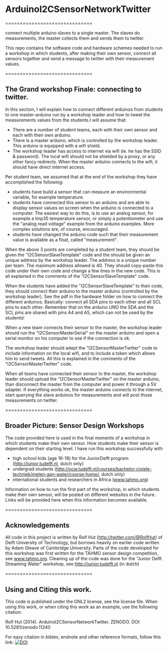 # ArduinoI2CSensorNetworkTwitter
==============================

connect multiple arduino slaves to a single master. The slaves do measurements, the master collects them and sends them to twitter.

This repo contains the software code and hardware schemes needed to run a workshop in which students, after making their own sensor, connect all sensors together and send a message to twitter with their measurement values.

==============================
## The Grand workshop Finale: connecting to twitter.

In this section, I will explain how to connect different arduinos from students to one master-arduino run by a workshop leader and how to tweet the measurements values from the students.I will assume that:

* There are a number of student teams, each with their own sensor and each with their own arduino. 
* There is a master arduino, which is controlled by the workshop leader. This arduino is equipped with a wifi shield.
* The workshop leader has access to internet via wifi (ie. he has the SSID & password). The local wifi should not be shielded by a proxy, or any other fancy redirects. When the master arduino connects to the wifi, it should have direct internet access.

Per student team, we assumed that at the end of the workshop they have accomplished the following:
* students have build a sensor that can measure an environmental variable, for example temperature.
* students have connected this sensor to an arduino and are able to display sensor values on screen when the arduino is connected to a computer. The easiest way to do this, is to use an analog sensor, for example a tmp35 temperature sensor, or simply a potentiometer and use the "analog read voltage" example from the arduino examples. More complex solutions are, of course, encouraged.
* students have changed the arduino code such that their measurement value is available as a float, called "measurement". 

When the above 3 points are completed by a student team, they should be given the "I2CSensorSlaveTemplate" code and the should be given an unique address by the workshop leader. The address is a unique number per team. The maximum address allowed is 40. They should copy-paste this code under their own code and change a few lines in the new code. This is all explained in the comments of the "I2CSensorSlaveTemplate" code.

When the students have added the "I2CSensorSlaveTemplate" to their code, they should connect their arduino to the master arduino (controlled by the workshop leader). See the pdf in the hardware folder on how to connect the different arduinos. Basically: connect all SDA pins to each other and all SCL pins to each other. Remember that on the arduino UNO the SDA and the SCL pins are shared with pins A4 and A5, which can not be used by the students!

When a new team connects their sensor to the master, the workshop leader should run the "I2CSensorMasterSerial" on the master arduino and open a serial monitor on his computer to see if the connection is ok. 

The workshop leader should adept the "I2CSensorMasterTwitter" code to include information on the local wifi, and to include a token which allows him to send tweets. All this is explained in the comments of the "I2CSensorMasterTwitter" code.

When all teams have connected their sensor to the master, the workshop leader should upload the "I2CSensorMasterTwitter" on the master arduino, than disconnect the master from the computer and power it through a 5V adapter. If everything works ok, the master arduino connects to the internet, start querying the slave arduinos for measurements and will post those measurements on twitter.


==============================
## Broader Picture: Sensor Design Workshops

The code provided here is used in the final moments of a workshop in which students make their own sensor. How students make their sensor is dependent on their starting level. I have run this workshop successfully with 
* high school kids (age 16-18) for the JuniorDelft program (http://junior.tudelft.nl, dutch only)
* undergrad students (http://ocw.tudelft.nl/courses/bachelor-civiele-techniek/meten-aan-water/course-home/, dutch only)
* international students and researchers in Africa (www.tahmo.org)

Information on how to run the first part of the workshop, in which students make their own sensor, will be posted on different websites in the future. Links will be provided here when this information becomes available.

==============================
## Acknowledgements

All code in this project is written by Rolf Hut (http://twitter.com/@RolfHut) of Delft University of Technology, but borrows heavily on earlier code written by Adam Gleave of Cambridge University. Parts of the code developed for this workshop was first written for the TAHMO sensor design competition, see www.tahmo.org. Cleaning up of the code was done for the "Junior Delft Streaming Water" workshop, see http://junior.tudelft.nl (in dutch)

==============================
## Using and Citing this work.

This code is published under the GNL2 license, see the license file. When using this work, or when citing this work as an example, use the following citation:

Rolf Hut (2014). ArduinoI2CSensorNetworkTwitter. ZENODO. DOI: 10.5281/zenodo.11240

For easy citation in bibtex, endnote and other reference formats, follow this link:
[![DOI](https://zenodo.org/badge/doi/10.5281/zenodo.11240.png)](http://dx.doi.org/10.5281/zenodo.11240)

 
